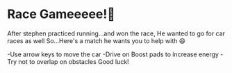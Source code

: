 # Race Gameeeee!🥳

After stephen practiced running...and won the race, He wanted to go  for car races as well 
So...Here's a match he wants you to help with 😄


-Use arrow keys to move the car 
-Drive on Boost pads to increase energy 
-Try not to overlap on obstacles 
Good luck!
